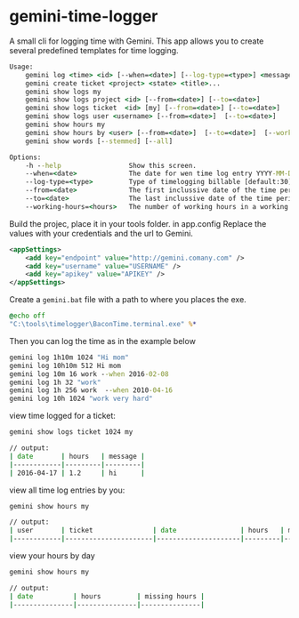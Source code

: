 # gemini-time-logger

A small cli for logging time with Gemini. This app allows you to create several predefined templates for time logging.

```bat
Usage:
    gemini log <time> <id> [--when=<date>] [--log-type=<type>] <message>... 
    gemini create ticket <project> <state> <title>...
    gemini show logs my
    gemini show logs project <id> [--from=<date>] [--to=<date>]
    gemini show logs ticket  <id> [my] [--from=<date>] [--to=<date>]
    gemini show logs user <username> [--from=<date>]  [--to=<date>]
    gemini show hours my 
    gemini show hours by <user> [--from=<date>]  [--to=<date>]  [--working-hours=<hours>]  
    gemini show words [--stemmed] [--all]

Options:
    -h --help                 Show this screen.
    --when=<date>             The date for wen time log entry YYYY-MM-DD [default:now]
    --log-type=<type>         Type of timelogging billable [default:30]
    --from=<date>             The first inclussive date of the time period [default:today-30days]
    --to=<date>               The last inclussive date of the time period [default:today]
    --working-hours=<hours>   The number of working hours in a working day [default:8]
```

Build the projec, place it in your tools folder. 
in app.config Replace the values with your credentials and the url to Gemini.

```xml
<appSettings>
    <add key="endpoint" value="http://gemini.comany.com" />
    <add key="username" value="USERNAME" />
    <add key="apikey" value="APIKEY" />
</appSettings>
```

Create a ```gemini.bat``` file with a path to where you places the exe.

```bat
@echo off
"C:\tools\timelogger\BaconTime.terminal.exe" %*  
```

Then you can log the time as in the example below

```bat
gemini log 1h10m 1024 "Hi mom"                 
gemini log 10h10m 512 Hi mom                             
gemini log 10m 16 work --when 2016-02-08 
gemini log 1h 32 "work"                  
gemini log 1h 256 work  --when 2010-04-16 
gemini log 10h 1024 "work very hard"       
```

view time logged for a ticket:

```bat
gemini show logs ticket 1024 my

// output:
| date       | hours   | message |
|------------|---------|---------|
| 2016-04-17 | 1.2     | hi      |
```


view all time log entries by you:

```bat
gemini show hours my 

// output:
| user       | ticket               | date                | hours   | message           |
|------------|----------------------|---------------------|---------|-------------------|
```

view your hours by day

```bat
gemini show hours my 

// output:
| date          | hours         | missing hours |
|---------------|---------------|---------------|
```




